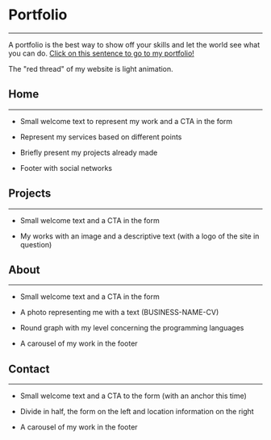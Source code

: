# Portfolio

-----------------

A portfolio is the best way to show off your skills and let the world see what you can do. [Click on this sentence to go to my portfolio!](https://www.ventomichael.com)

The "red thread" of my website is light animation.


## Home 

-----------------

* Small welcome text to represent my work and a CTA in the form

* Represent my services based on different points

* Briefly present my projects already made

* Footer with social networks



## Projects

-----------------

* Small welcome text and a CTA in the form

* My works with an image and a descriptive text (with a logo of the site in question)



## About

-----------------

* Small welcome text and a CTA in the form

* A photo representing me with a text (BUSINESS-NAME-CV)

* Round graph with my level concerning the programming languages

* A carousel of my work in the footer

## Contact

-----------------

* Small welcome text and a CTA to the form (with an anchor this time)

* Divide in half, the form on the left and location information on the right

* A carousel of my work in the footer
